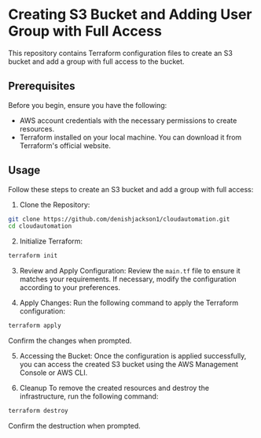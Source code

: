 # Creating S3 Bucket and Adding User Group with Full Access
This repository contains Terraform configuration files to create an S3 bucket and add a group with full access to the bucket.

## Prerequisites
Before you begin, ensure you have the following:

- AWS account credentials with the necessary permissions to create resources.
- Terraform installed on your local machine. You can download it from Terraform's official website.
## Usage
Follow these steps to create an S3 bucket and add a group with full access:

1. Clone the Repository:

```bash
git clone https://github.com/denishjackson1/cloudautomation.git
cd cloudautomation
```
2. Initialize Terraform:

```bash
terraform init
```
3. Review and Apply Configuration:
Review the `main.tf` file to ensure it matches your requirements. If necessary, modify the configuration according to your preferences.

4. Apply Changes:
Run the following command to apply the Terraform configuration:

```bash
terraform apply
```
Confirm the changes when prompted.

5. Accessing the Bucket:
Once the configuration is applied successfully, you can access the created S3 bucket using the AWS Management Console or AWS CLI.

6. Cleanup
To remove the created resources and destroy the infrastructure, run the following command:

```bash
terraform destroy
```
Confirm the destruction when prompted.
